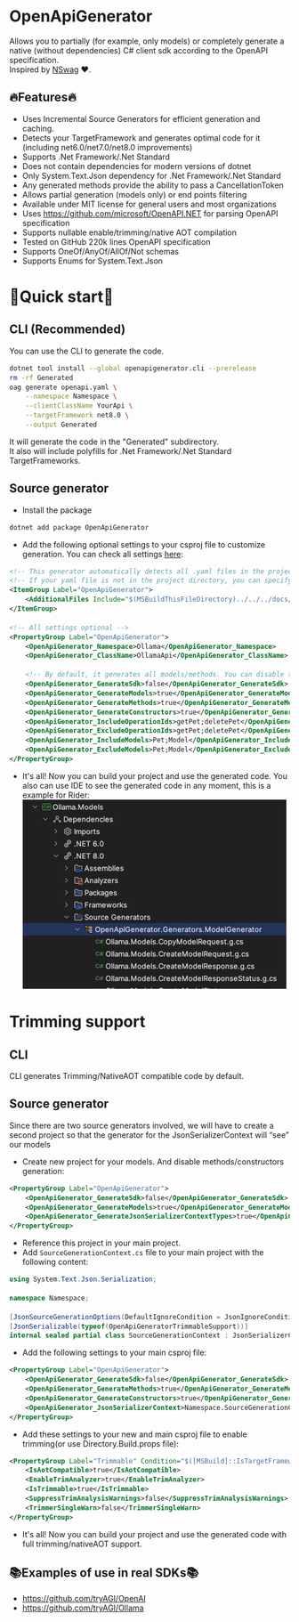 # OpenApiGenerator
Allows you to partially (for example, only models) or completely generate a native (without dependencies) C# client sdk according to the OpenAPI specification.  
Inspired by [NSwag](https://github.com/RicoSuter/NSwag) ❤️.

## 🔥Features🔥
- Uses Incremental Source Generators for efficient generation and caching.
- Detects your TargetFramework and generates optimal code for it (including net6.0/net7.0/net8.0 improvements)
- Supports .Net Framework/.Net Standard
- Does not contain dependencies for modern versions of dotnet
- Only System.Text.Json dependency for .Net Framework/.Net Standard
- Any generated methods provide the ability to pass a CancellationToken
- Allows partial generation (models only) or end points filtering
- Available under MIT license for general users and most organizations
- Uses https://github.com/microsoft/OpenAPI.NET for parsing OpenAPI specification
- Supports nullable enable/trimming/native AOT compilation
- Tested on GitHub 220k lines OpenAPI specification
- Supports OneOf/AnyOf/AllOf/Not schemas
- Supports Enums for System.Text.Json

# 🚀Quick start🚀
## CLI (Recommended)
You can use the CLI to generate the code.
```bash
dotnet tool install --global openapigenerator.cli --prerelease
rm -rf Generated
oag generate openapi.yaml \
    --namespace Namespace \
    --clientClassName YourApi \
    --targetFramework net8.0 \
    --output Generated
```
It will generate the code in the "Generated" subdirectory.  
It also will include polyfills for .Net Framework/.Net Standard TargetFrameworks.

## Source generator
- Install the package
```bash
dotnet add package OpenApiGenerator
```
- Add the following optional settings to your csproj file to customize generation. You can check all settings [here](https://github.com/HavenDV/OpenApiGenerator/blob/76c06e6e2265bc875d0619cfe96e28002fba1d3d/src/libs/OpenApiGenerator/OpenApiGenerator.props):
```xml
<!-- This generator automatically detects all .yaml files in the project directory and adds them to the generation -->
<!-- If your yaml file is not in the project directory, you can specify it manually -->
<ItemGroup Label="OpenApiGenerator">
    <AdditionalFiles Include="$(MSBuildThisFileDirectory)../../../docs/openapi.yaml" />
</ItemGroup>

<!-- All settings optional -->
<PropertyGroup Label="OpenApiGenerator">
    <OpenApiGenerator_Namespace>Ollama</OpenApiGenerator_Namespace>
    <OpenApiGenerator_ClassName>OllamaApi</OpenApiGenerator_ClassName>

    <!-- By default, it generates all models/methods. You can disable this behavior using these properties -->
    <OpenApiGenerator_GenerateSdk>false</OpenApiGenerator_GenerateSdk>
    <OpenApiGenerator_GenerateModels>true</OpenApiGenerator_GenerateModels>
    <OpenApiGenerator_GenerateMethods>true</OpenApiGenerator_GenerateMethods>
    <OpenApiGenerator_GenerateConstructors>true</OpenApiGenerator_GenerateConstructors>
    <OpenApiGenerator_IncludeOperationIds>getPet;deletePet</OpenApiGenerator_IncludeOperationIds>
    <OpenApiGenerator_ExcludeOperationIds>getPet;deletePet</OpenApiGenerator_ExcludeOperationIds>
    <OpenApiGenerator_IncludeModels>Pet;Model</OpenApiGenerator_IncludeModels>
    <OpenApiGenerator_ExcludeModels>Pet;Model</OpenApiGenerator_ExcludeModels>
</PropertyGroup>
```
- It's all! Now you can build your project and use the generated code. You also can use IDE to see the generated code in any moment, this is a example for Rider:  
![rider_show_generated_code.png](assets/rider_show_generated_code.png)

# Trimming support
## CLI
CLI generates Trimming/NativeAOT compatible code by default.

## Source generator
Since there are two source generators involved, we will have to create a second project so that the generator for the JsonSerializerContext will “see” our models
- Create new project for your models. And disable methods/constructors generation:
```xml
<PropertyGroup Label="OpenApiGenerator">
    <OpenApiGenerator_GenerateSdk>false</OpenApiGenerator_GenerateSdk>
    <OpenApiGenerator_GenerateModels>true</OpenApiGenerator_GenerateModels>
    <OpenApiGenerator_GenerateJsonSerializerContextTypes>true</OpenApiGenerator_GenerateJsonSerializerContextTypes>
</PropertyGroup>
```
- Reference this project in your main project.
- Add `SourceGenerationContext.cs` file to your main project with the following content:
```csharp
using System.Text.Json.Serialization;

namespace Namespace;

[JsonSourceGenerationOptions(DefaultIgnoreCondition = JsonIgnoreCondition.WhenWritingNull)]
[JsonSerializable(typeof(OpenApiGeneratorTrimmableSupport))]
internal sealed partial class SourceGenerationContext : JsonSerializerContext;
```
- Add the following settings to your main csproj file:
```xml
<PropertyGroup Label="OpenApiGenerator">
    <OpenApiGenerator_GenerateSdk>false</OpenApiGenerator_GenerateSdk>
    <OpenApiGenerator_GenerateMethods>true</OpenApiGenerator_GenerateMethods>
    <OpenApiGenerator_GenerateConstructors>true</OpenApiGenerator_GenerateConstructors>
    <OpenApiGenerator_JsonSerializerContext>Namespace.SourceGenerationContext</OpenApiGenerator_JsonSerializerContext>
</PropertyGroup>
```
- Add these settings to your new and main csproj file to enable trimming(or use Directory.Build.props file):
```xml
<PropertyGroup Label="Trimmable" Condition="$([MSBuild]::IsTargetFrameworkCompatible('$(TargetFramework)', 'net6.0'))">
    <IsAotCompatible>true</IsAotCompatible>
    <EnableTrimAnalyzer>true</EnableTrimAnalyzer>
    <IsTrimmable>true</IsTrimmable>
    <SuppressTrimAnalysisWarnings>false</SuppressTrimAnalysisWarnings>
    <TrimmerSingleWarn>false</TrimmerSingleWarn>
</PropertyGroup>
```
- It's all! Now you can build your project and use the generated code with full trimming/nativeAOT support.

## 📚Examples of use in real SDKs📚
- https://github.com/tryAGI/OpenAI
- https://github.com/tryAGI/Ollama